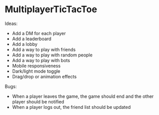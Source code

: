 # MultiplayerTicTacToe
Ideas:
- Add a DM for each player
- Add a leaderboard
- Add a lobby
- Add a way to play with friends
- Add a way to play with random people
- Add a way to play with bots
- Mobile responsiveness
- Dark/light mode toggle
- Drag/drop or animation effects

Bugs:
- When a player leaves the game, the game should end and the other player should be notified
- When a player logs out, the friend list should be updated


